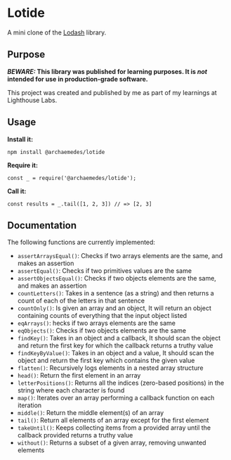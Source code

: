 # Lotide

A mini clone of the [Lodash](https://lodash.com) library.

## Purpose

**_BEWARE:_ This library was published for learning purposes. It is _not_ intended for use in production-grade software.**

This project was created and published by me as part of my learnings at Lighthouse Labs. 

## Usage

**Install it:**

`npm install @archaemedes/lotide`

**Require it:**

`const _ = require('@archaemedes/lotide');`

**Call it:**

`const results = _.tail([1, 2, 3]) // => [2, 3]`

## Documentation

The following functions are currently implemented:

* `assertArraysEqual()`: Checks if two arrays elements are the same, and makes an assertion
* `assertEqual()`: Checks if two primitives values are the same
* `assertObjectsEqual()`: Checks if two objects elements are the same, and makes an assertion
* `countLetters()`: Takes in a sentence (as a string) and then returns a count of each of the letters in that sentence 
* `countOnly()`: Is given an array and an object, It will return an object containing counts of everything that the input object listed
* `eqArrays()`: hecks if two arrays elements are the same
* `eqObjects()`: Checks if two objects elements are the same
* `findKey()`: Takes in an object and a callback, It should scan the object and return the first key for which the callback returns a truthy value
* `findKeyByValue()`: Takes in an object and a value, It should scan the object and return the first key which contains the given value
* `flatten()`: Recursively logs elements in a nested array structure
* `head()`: Return the first element in an array
* `letterPositions()`: Returns all the indices (zero-based positions) in the string where each character is found
* `map()`: Iterates over an array performing a callback function on each iteration
* `middle()`: Return the middle element(s) of an array
* `tail()`: Return all elements of an array except for the first element
* `takeUntil()`: Keeps collecting items from a provided array until the callback provided returns a truthy value
* `without()`: Returns a subset of a given array, removing unwanted elements
